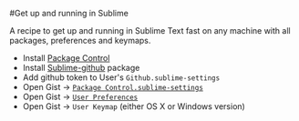 #Get up and running in Sublime

A recipe to get up and running in Sublime Text fast on any machine with all packages, preferences and keymaps.

- Install [Package Control](https://packagecontrol.io/installation)
- Install [Sublime-github](https://packagecontrol.io/packages/sublime-github) package
- Add github token to User's `Github.sublime-settings`
- Open Gist -> [`Package Control.sublime-settings`](https://gist.github.com/skube/1dbf649fe21ab395cdda)
- Open Gist -> [`User Preferences`](https://gist.github.com/skube/2e345b96c4111f8d5cc2)
- Open Gist -> `User Keymap` (either OS X or Windows version)
